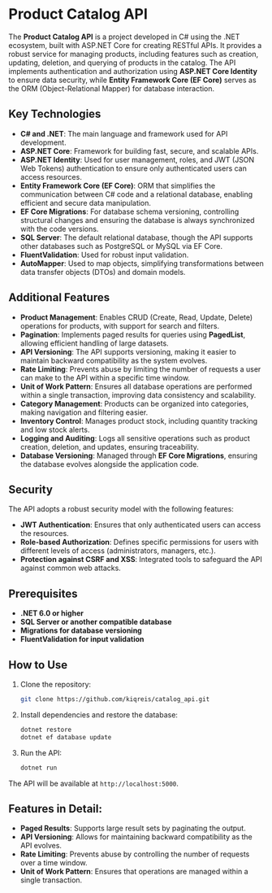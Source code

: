 
# Product Catalog API

The **Product Catalog API** is a project developed in C# using the .NET ecosystem, built with ASP.NET Core for creating RESTful APIs. It provides a robust service for managing products, including features such as creation, updating, deletion, and querying of products in the catalog. The API implements authentication and authorization using **ASP.NET Core Identity** to ensure data security, while **Entity Framework Core (EF Core)** serves as the ORM (Object-Relational Mapper) for database interaction.

## Key Technologies
- **C# and .NET**: The main language and framework used for API development.
- **ASP.NET Core**: Framework for building fast, secure, and scalable APIs.
- **ASP.NET Identity**: Used for user management, roles, and JWT (JSON Web Tokens) authentication to ensure only authenticated users can access resources.
- **Entity Framework Core (EF Core)**: ORM that simplifies the communication between C# code and a relational database, enabling efficient and secure data manipulation.
- **EF Core Migrations**: For database schema versioning, controlling structural changes and ensuring the database is always synchronized with the code versions.
- **SQL Server**: The default relational database, though the API supports other databases such as PostgreSQL or MySQL via EF Core.
- **FluentValidation**: Used for robust input validation.
- **AutoMapper**: Used to map objects, simplifying transformations between data transfer objects (DTOs) and domain models.

## Additional Features
- **Product Management**: Enables CRUD (Create, Read, Update, Delete) operations for products, with support for search and filters.
- **Pagination**: Implements paged results for queries using **PagedList**, allowing efficient handling of large datasets.
- **API Versioning**: The API supports versioning, making it easier to maintain backward compatibility as the system evolves.
- **Rate Limiting**: Prevents abuse by limiting the number of requests a user can make to the API within a specific time window.
- **Unit of Work Pattern**: Ensures all database operations are performed within a single transaction, improving data consistency and scalability.
- **Category Management**: Products can be organized into categories, making navigation and filtering easier.
- **Inventory Control**: Manages product stock, including quantity tracking and low stock alerts.
- **Logging and Auditing**: Logs all sensitive operations such as product creation, deletion, and updates, ensuring traceability.
- **Database Versioning**: Managed through **EF Core Migrations**, ensuring the database evolves alongside the application code.

## Security
The API adopts a robust security model with the following features:
- **JWT Authentication**: Ensures that only authenticated users can access the resources.
- **Role-based Authorization**: Defines specific permissions for users with different levels of access (administrators, managers, etc.).
- **Protection against CSRF and XSS**: Integrated tools to safeguard the API against common web attacks.

## Prerequisites
- **.NET 6.0 or higher**
- **SQL Server or another compatible database**
- **Migrations for database versioning**
- **FluentValidation for input validation**

## How to Use
1. Clone the repository:
   ```bash
   git clone https://github.com/kiqreis/catalog_api.git
   ```

2. Install dependencies and restore the database:
   ```bash
   dotnet restore
   dotnet ef database update
   ```

3. Run the API:
   ```bash
   dotnet run
   ```

The API will be available at `http://localhost:5000`.

## Features in Detail:
- **Paged Results**: Supports large result sets by paginating the output.
- **API Versioning**: Allows for maintaining backward compatibility as the API evolves.
- **Rate Limiting**: Prevents abuse by controlling the number of requests over a time window.
- **Unit of Work Pattern**: Ensures that operations are managed within a single transaction.
